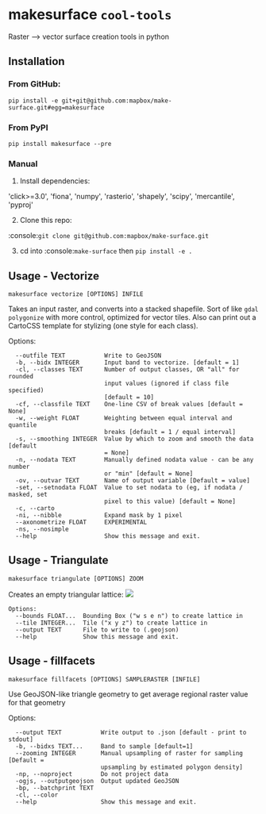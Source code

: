 # makesurface `cool-tools`

Raster --> vector surface creation tools in python


## Installation

### From GitHub:

`pip install -e git+git@github.com:mapbox/make-surface.git#egg=makesurface`

### From PyPI

`pip install makesurface --pre`

### Manual

1. Install dependencies:

'click>=3.0', 'fiona', 'numpy', 'rasterio', 'shapely', 'scipy', 'mercantile', 'pyproj'

2. Clone this repo:

:console:`git clone git@github.com:mapbox/make-surface.git`

3. cd into :console:`make-surface` then `pip install -e .`

## Usage - Vectorize

`makesurface vectorize [OPTIONS] INFILE`

Takes an input raster, and converts into a stacked shapefile. Sort of like `gdal polygonize` with more control, optimized for vector tiles. Also can print out a CartoCSS template for stylizing (one style for each class).

Options:
```
  --outfile TEXT           Write to GeoJSON
  -b, --bidx INTEGER       Input band to vectorize. [default = 1]
  -cl, --classes TEXT      Number of output classes, OR "all" for rounded
                           input values (ignored if class file specified)
                           [default = 10]
  -cf, --classfile TEXT    One-line CSV of break values [default = None]
  -w, --weight FLOAT       Weighting between equal interval and quantile
                           breaks [default = 1 / equal interval]
  -s, --smoothing INTEGER  Value by which to zoom and smooth the data [default
                           = None]
  -n, --nodata TEXT        Manually defined nodata value - can be any number
                           or "min" [default = None]
  -ov, --outvar TEXT       Name of output variable [Default = value]
  -set, --setnodata FLOAT  Value to set nodata to (eg, if nodata / masked, set
                           pixel to this value) [default = None]
  -c, --carto
  -ni, --nibble            Expand mask by 1 pixel
  --axonometrize FLOAT     EXPERIMENTAL
  -ns, --nosimple
  --help                   Show this message and exit.
```

## Usage - Triangulate

`makesurface triangulate [OPTIONS] ZOOM`

Creates an empty triangular lattice:
![](https://cloud.githubusercontent.com/assets/5084513/5363377/79925be8-7f90-11e4-8cd0-86705600b983.png)

```
Options:
  --bounds FLOAT...  Bounding Box ("w s e n") to create lattice in
  --tile INTEGER...  Tile ("x y z") to create lattice in
  --output TEXT      File to write to (.geojson)
  --help             Show this message and exit.
```

## Usage - fillfacets
`makesurface fillfacets [OPTIONS] SAMPLERASTER [INFILE]`

Use GeoJSON-like triangle geometry to get average regional raster value for that geometry


Options:
```
  --output TEXT           Write output to .json [default - print to stdout]
  -b, --bidxs TEXT...     Band to sample [default=1]
  --zooming INTEGER       Manual upsampling of raster for sampling [Default =
                          upsampling by estimated polygon density]
  -np, --noproject        Do not project data
  -ogjs, --outputgeojson  Output updated GeoJSON
  -bp, --batchprint TEXT
  -cl, --color
  --help                  Show this message and exit.
```